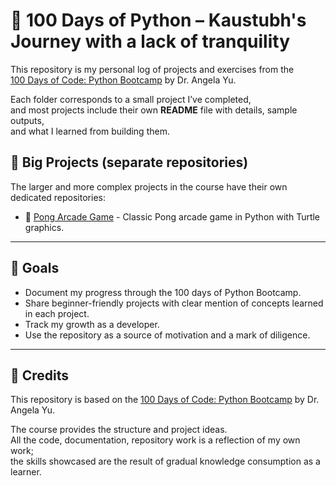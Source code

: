 # 🐍 100 Days of Python – Kaustubh's Journey with a lack of tranquility 

This repository is my personal log of projects and exercises from the  
[100 Days of Code: Python Bootcamp](https://www.udemy.com/course/100-days-of-code/) by Dr. Angela Yu.  

Each folder corresponds to a small project I’ve completed,  
and most projects include their own **README** file with details, sample outputs,  
and what I learned from building them.


## 🚀 Big Projects (separate repositories)

The larger and more complex projects in the course have their own dedicated repositories:  

- 🏓 [Pong Arcade Game](https://github.com/Kaustubh-forges/Pong-Arcade.git) - Classic Pong arcade game in Python with Turtle graphics.

-------------

## 🎯 Goals
- Document my progress through the 100 days of Python Bootcamp.
- Share beginner-friendly projects with clear mention of concepts learned in each project.
- Track my growth as a developer.
- Use the repository as a source of motivation and a mark of diligence.

-------------

## 🙏 Credits
This repository is based on the [100 Days of Code: Python Bootcamp](https://www.udemy.com/course/100-days-of-code/) by Dr. Angela Yu.  

The course provides the structure and project ideas.<br>
All the code, documentation, repository work is a reflection of my own work;<br>
the skills showcased are the result of gradual knowledge consumption as a learner.
